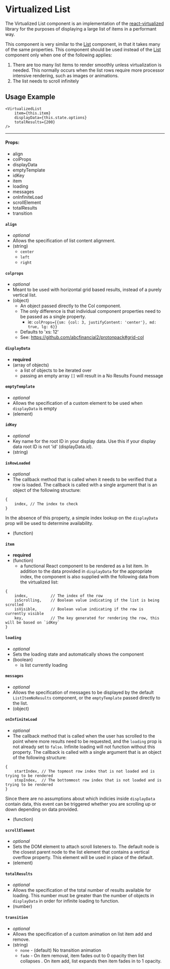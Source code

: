 # Virtualized List

The Virtualized List component is an implementation of the [react-virtualized](https://github.com/bvaughn/react-virtualized) library for the purposes of displaying a large list of items in a performant way.

This component is very similar to the [List](../../list) component, in that it takes many of the same properties. This component should be used instead of the [List](../../list) component only when one of the following applies:
1. There are too many list items to render smoothly unless virtualization is needed. This normally occurs when the list rows require more processor intensive rendering, such as images or animations.
2. The list needs to scroll infinitely

## Usage Example

```JSX
<VirtualizedList
    item={this.item}
    displayData={this.state.options}
    totalResults={200}
/>
```

---

#### Props:

* align
* colProps
* displayData
* emptyTemplate
* idKey
* item
* loading
* messages
* onInfiniteLoad
* scrollElement
* totalResults
* transition

#### `align`
* *optional*
* Allows the specification of list content alignment.
* (string)
    * `center`
    * `left`
    * `right`

#### `colprops`
* *optional*
* Meant to be used with horizontal grid based results, instead of a purely vertical list.
* (object)
    * An object passed directly to the Col component.
    * The only difference is that individual component properties need to be passed as a single property.
        * ie: `colProps={{sm: {col: 3, justifyContent: 'center'}, md: true, lg: 6}}`
    * Defaults to 'xs: 12'
    * See: https://github.com/abcfinancial2/protonpack#grid-col

#### `displayData`
* **required**
* (array of objects)
    * a list of objects to be iterated over
    * passing an empty array `[]` will result in a No Results Found message

#### `emptyTemplate`
* *optional*
* Allows the specification of a custom element to be used when `displayData` is empty
* (element)

#### `idKey`
* *optional*
* Key name for the root ID in your display data. Use this if your display data root ID is not 'id' (displayData.id).
* (string)

#### `isRowLoaded`
* *optional*
* The callback method that is called when it needs to be verified that a row is loaded. The callback is called with a single argument that is an object of the following structure:
```
{
    index, // The index to check
}
```
In the absence of this property, a simple index lookup on the `displayData` prop will be used to determine availability.
* (function)

#### `item`
* **required**
* (function)
    * a functional React component to be rendered as a list item. In addition to the data provided in `displayData` for the appropriate index, the component is also supplied with the following data from the virtualized list:
```
{
    index,          // The index of the row
    isScrolling,    // Boolean value indicating if the list is being scrolled
    isVisible,      // Boolean value indicating if the row is currently visible
    key,            // The key generated for rendering the row, this will be based on `idKey`
}
```

#### `loading`
* *optional*
* Sets the loading state and automatically shows the <Loading> component
* (boolean)
    * is list currently loading

#### `messages`
* *optional*
* Allows the specification of messages to be displayed by the default `ListItemNoResults` component, or the `emptyTemplate` passed directly to the list.
* (object)

#### `onInfiniteLoad`
* *optional*
* The callback method that is called when the user has scrolled to the point where more results need to be requested, and the `loading` prop is not already set to `false`.
Infinite loading will not function without this property. The callback is called with a single argument that is an object of the following structure:
```
{
    startIndex, // The topmost row index that is not loaded and is trying to be rendered
    stopIndex,  // The bottommost row index that is not loaded and is trying to be rendered
}
```
Since there are no assumptions about which indicies inside `displayData` contain data, this event can be triggered whether you are scrolling up or down depending on data provided.
* (function)

#### `scrollElement`
* *optional*
* Sets the DOM element to attach scroll listeners to. The default node is the closest parent node to the list element that contains a vertical overflow property. This element will be used in place of the default.
* (element)

#### `totalResults`
* *optional*
* Allows the specification of the total number of results available for loading. This number must be greater than the number of objects in `displayData` in order for infinite loading to function.
* (number)

#### `transition`
* *optional*
* Allows the specification of a custom animation on list item add and remove.
* (string)
    * `none` - (default) No transition animation
    * `fade` - On item removal, item fades out to 0 opacity then list collapses . On item add, list expands then item fades in to 1 opacity.
